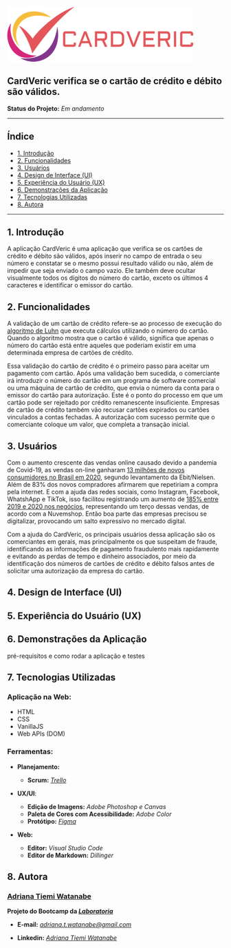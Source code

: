 ![Logo da marca CardVeric](/src/img/logo-pequeno.png)

## CardVeric verifica se o cartão de crédito e débito são válidos.

**Status do Projeto:** *Em andamento*

---

## Índice

- [1. Introdução](#1-introdução)
- [2. Funcionalidades](#2-funcionalidades)
- [3. Usuários](#3-usuários)
- [4. Design de Interface (UI)](#4-design-de-interface-ui)
- [5. Experiência do Usuário (UX)](#5-experiência-do-usuário-ux)
- [6. Demonstrações da Aplicação](#6-demonstrações-da-aplicação)
- [7. Tecnologias Utilizadas](#7-tecnologias-utilizadas)
- [8. Autora](#8-autora)

---

## 1. Introdução

A aplicação CardVeric é uma aplicação que verifica se os cartões de crédito e débito são válidos, após inserir no campo de entrada o seu número e constatar se o mesmo possui resultado válido ou não, além de impedir que seja enviado o campo vazio. Ele também deve ocultar visualmente todos os dígitos do número do cartão, exceto os últimos 4 caracteres e identificar o emissor do cartão.

## 2. Funcionalidades

A validação de um cartão de crédito refere-se ao processo de execução do [algoritmo de Luhn](https://en.wikipedia.org/wiki/Luhn_algorithm) que executa cálculos utilizando o número do cartão. Quando o algoritmo mostra que o cartão é válido, significa que apenas o número do cartão está entre aqueles que poderiam existir em uma determinada empresa de cartões de crédito.
    
Essa validação do cartão de crédito é o primeiro passo para aceitar um pagamento com cartão. Após uma validação bem sucedida, o comerciante irá introduzir o número do cartão em um programa de software comercial ou uma máquina de cartão de crédito, que envia o número da conta para o emissor do cartão para autorização. Este é o ponto do processo em que um cartão pode ser rejeitado por crédito remanescente insuficiente. Empresas de cartão de crédito também vão recusar cartões expirados ou cartões vinculados a contas fechadas. A autorização com sucesso permite que o comerciante coloque um valor, que completa a transação inicial. 

## 3. Usuários

Com o aumento crescente das vendas online causado devido a pandemia de Covid-19, as vendas on-line ganharam [13 milhões de novos consumidores no Brasil em 2020](https://g1.globo.com/economia/tecnologia/noticia/2021/03/29/faturamento-de-lojas-on-line-cresce-41percent-em-2020-maior-alta-em-13-anos.ghtml), segundo levantamento da Ebit/Nielsen. Além de 83% dos novos compradores afirmarem que repetiriam a compra pela internet. E com a ajuda das redes sociais, como Instagram, Facebook, WhatshApp e TikTok, isso facilitou  registrando um aumento de [185% entre 2019 e 2020 nos negócios](https://mercadoeconsumo.com.br/2021/02/23/vendas-no-e-commerce-pelas-redes-sociais-saltam-de-22-para-34-em-2020/), representando um terço dessas vendas, de acordo com a Nuvemshop. Então boa parte das empresas precisou se digitalizar, provocando um salto expressivo no mercado digital.

Com a ajuda do CardVeric, os principais usuários dessa aplicação são os comerciantes em gerais, mas principalmente os que suspeitam de fraude, identificando as informações de pagamento fraudulento mais rapidamente e evitando as perdas de tempo e dinheiro associados, por meio da identificação dos números de cartões de crédito e débito falsos antes de solicitar uma autorização da empresa do cartão. 

## 4. Design de Interface (UI)

## 5. Experiência do Usuário (UX)

## 6. Demonstrações da Aplicação
 
pré-requisitos e como rodar a aplicação e testes

## 7. Tecnologias Utilizadas

### Aplicação na Web:
- HTML
- CSS
- VanillaJS
- Web APIs (DOM)

### Ferramentas:
- **Planejamento:**
   - **Scrum:** _[Trello](https://trello.com/b/e9L8eGe5)_ 

- **UX/UI**:
   - **Edição de Imagens:** _Adobe Photoshop e Canvas_
   - **Paleta de Cores com Acessibilidade:** _Adobe Color_
   - **Protótipo:**  _[Figma](https://www.figma.com/proto/FAdITvw78jNMkHuW1GwmJT/Card-Validation?node-id=38%3A142&starting-point-node-id=38%3A142)_

- **Web:**
   - **Editor:** _Visual Studio Code_
   - **Editor de Markdown:** _Dillinger_

## 8. Autora

### [Adriana Tiemi Watanabe](https://github.com/adrianatwatanabe)

**Projeto do Bootcamp da _[Laboratoria](https://hub.laboratoria.la/br)_**

- **E-mail:** _[adriana.t.watanabe@gmail.com](mailto:adriana.t.watanabe@gmail.com)_

- **Linkedin:** _[Adriana Tiemi Watanabe](https://www.linkedin.com/in/adrianatwatanabe/)_





